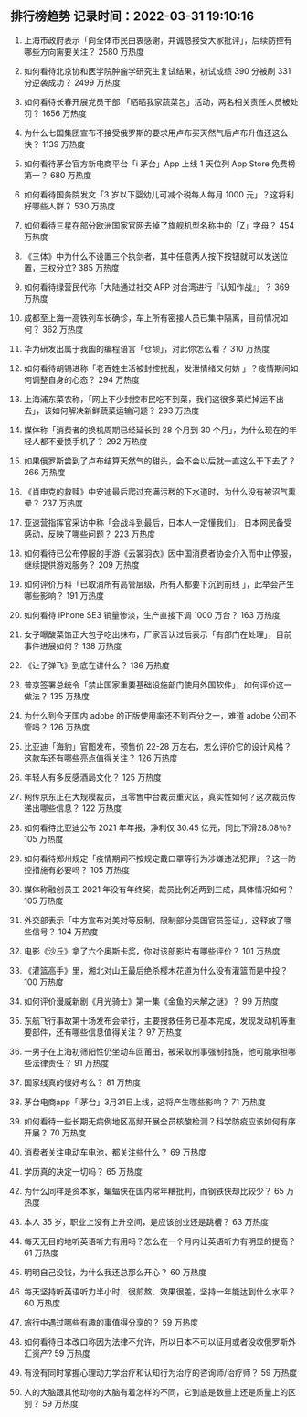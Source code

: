 
## 排行榜趋势 记录时间：2022-03-31 19:10:16
  
  1. 上海市政府表示「向全体市民由衷感谢，并诚恳接受大家批评」，后续防控有哪些方向需要关注？ 2580 万热度
    
  2. 如何看待北京协和医学院肿瘤学研究生复试结果，初试成绩 390 分被刷 331 分逆袭成功？ 2499 万热度
    
  3. 如何看待长春开展党员干部 「晒晒我家蔬菜包」活动，两名相关责任人员被处罚？ 1656 万热度
    
  4. 为什么七国集团宣布不接受俄罗斯的要求用卢布买天然气后卢布升值还这么快？ 1139 万热度
    
  5. 如何看待茅台官方新电商平台「i 茅台」App 上线 1 天位列 App Store 免费榜第一？ 680 万热度
    
  6. 如何看待国务院发文「3 岁以下婴幼儿可减个税每人每月 1000 元」？这将利好哪些人群？ 530 万热度
    
  7. 如何看待三星在部分欧洲国家官网去掉了旗舰机型名称中的「Z」字母？ 454 万热度
    
  8. 《三体》中为什么不设置三个执剑者，其中任意两人按下按钮就可以发送位置，三权分立? 385 万热度
    
  9. 如何看待绿营民代称「大陆通过社交 APP 对台湾进行『认知作战』」？ 369 万热度
    
  10. 成都至上海一高铁列车长确诊，车上所有密接人员已集中隔离，目前情况如何？ 362 万热度
    
  11. 华为研发出属于我国的编程语言「仓颉」，对此你怎么看？ 310 万热度
    
  12. 如何看待胡锡进称「老百姓生活被封控扰乱，发泄情绪又何妨 」？疫情期间如何调整自身的心态？ 294 万热度
    
  13. 上海浦东菜农称，「网上不少封控市民吃不到菜，我们这很多菜烂掉运不出去」，该如何解决新鲜蔬菜运输问题？ 293 万热度
    
  14. 媒体称「消费者的换机周期已经延长到 28 个月到 30 个月」，为什么现在的年轻人都不爱换手机了？ 292 万热度
    
  15. 如果俄罗斯尝到了卢布结算天然气的甜头，会不会以后就一直这么干下去了？ 266 万热度
    
  16. 《肖申克的救赎》中安迪最后爬过充满污秽的下水道时，为什么没有被沼气熏晕？ 237 万热度
    
  17. 亚速营指挥官采访中称「会战斗到最后，日本人一定懂我们」，日本网民备受感动，反映了哪些问题？ 223 万热度
    
  18. 如何看待已公布停服的手游《云裳羽衣》因中国消费者协会介入而中止停服，继续提供游戏服务？ 209 万热度
    
  19. 如何评价万科「已取消所有高管层级，所有人都要下沉到前线 」，此举会产生哪些影响？ 191 万热度
    
  20. 如何看待 iPhone SE3 销量惨淡，生产直接下调 1000 万台？ 163 万热度
    
  21. 女子曝酸菜馅正大包子吃出抹布，厂家否认过后表示「有部门在处理」，目前事件进展如何？ 138 万热度
    
  22. 《让子弹飞》到底在讲什么？ 136 万热度
    
  23. 普京签署总统令「禁止国家重要基础设施部门使用外国软件」，如何评价这一做法？ 135 万热度
    
  24. 为什么到今天国内 adobe 的正版使用率还不到百分之一，难道 adobe 公司不管吗？ 126 万热度
    
  25. 比亚迪「海豹」官图发布，预售价 22-28 万左右，怎么评价它的设计风格？这款车还有哪些亮点值得关注？ 126 万热度
    
  26. 年轻人有多反感酒局文化？ 125 万热度
    
  27. 网传京东正在大规模裁员，且零售中台裁员重灾区，真实性如何？这次裁员传递出哪些信息？ 122 万热度
    
  28. 如何看待比亚迪公布 2021 年年报，净利仅 30.45 亿元，同比下滑28.08％? 105 万热度
    
  29. 如何看待郑州规定「疫情期间不按规定戴口罩等行为涉嫌违法犯罪」？这一防控措施有必要吗？ 105 万热度
    
  30. 媒体称融创员工 2021 年没有年终奖，裁员比例近两到三成，具体情况如何？ 105 万热度
    
  31. 外交部表示「中方宣布对美对等反制，限制部分美国官员签证」，这释放了哪些信号？ 104 万热度
    
  32. 电影《沙丘》拿了六个奥斯卡奖，你对该部影片有哪些评价？ 101 万热度
    
  33. 《灌篮高手》里，湘北对山王最后绝杀樱木花道为什么没有灌篮而是中投？ 100 万热度
    
  34. 如何评价漫威新剧《月光骑士》第一集《金鱼的未解之谜》？ 99 万热度
    
  35. 东航飞行事故第十场发布会举行，主要搜救任务已基本完成，发现发动机等重要部件，还有哪些信息值得关注？ 97 万热度
    
  36. 一男子在上海初筛阳性仍坐动车回莆田，被采取刑事强制措施，他可能承担哪些法律责任？ 91 万热度
    
  37. 国家线真的很好考么？ 81 万热度
    
  38. 茅台电商app「i茅台」3月31日上线，这将产生哪些影响？ 71 万热度
    
  39. 如何看待一些长期无病例地区高频开展全员核酸检测？科学防疫应该如何有序开展？ 70 万热度
    
  40. 消费者关注电动车电池，都关注些什么？ 69 万热度
    
  41. 学历真的决定一切吗？ 65 万热度
    
  42. 为什么同样是资本家，蝙蝠侠在国内常年糟批判，而钢铁侠却比较少？ 65 万热度
    
  43. 本人 35 岁，职业上没有上升空间，是应该创业还是跳槽？ 63 万热度
    
  44. 每天无目的地听英语听力有用吗？怎么在一个月内让英语听力有明显的提高？ 61 万热度
    
  45. 明明自己没钱，为什么我还总那么开心？ 60 万热度
    
  46. 每天坚持听英语听力半小时，很煎熬、效果很差，坚持一年能达到什么水平？ 60 万热度
    
  47. 旅行中遇过哪些有趣的事值得分享的？ 59 万热度
    
  48. 如何看待日本改口称因为法律不允许，所以日本不可以征用或者没收俄罗斯外汇资产? 59 万热度
    
  49. 有没有同时掌握心理动力学治疗和认知行为治疗的咨询师/治疗师？ 59 万热度
    
  50. 人的大脑跟其他动物的大脑有着怎样的不同，它到底是数量上还是质量上的区别？ 59 万热度
    